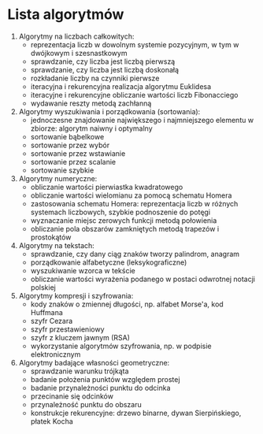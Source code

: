 # Lista algorytmów

1. Algorytmy na liczbach całkowitych:
    * reprezentacja liczb w dowolnym systemie pozycyjnym, w tym w dwójkowym i szesnastkowym
    * sprawdzanie, czy liczba jest liczbą pierwszą
    * sprawdzanie, czy liczba jest liczbą doskonałą
    * rozkładanie liczby na czynniki pierwsze
    * iteracyjna i rekurencyjna realizacja algorytmu Euklidesa
    * iteracyjne i rekurencyjne obliczanie wartości liczb Fibonacciego
    * wydawanie reszty metodą zachłanną
2. Algorytmy wyszukiwania i porządkowania (sortowania):
    * jednoczesne znajdowanie największego i najmniejszego elementu w zbiorze: algorytm naiwny i optymalny
    * sortowanie bąbelkowe
    * sortowanie przez wybór
    * sortowanie przez wstawianie
    * sortowanie przez scalanie
    * sortowanie szybkie
3. Algorytmy numeryczne:
    * obliczanie wartości pierwiastka kwadratowego
    * obliczanie wartości wielomianu za pomocą schematu Homera
    * zastosowania schematu Homera: reprezentacja liczb w różnych systemach liczbowych, szybkie podnoszenie do potęgi
    * wyznaczanie miejsc zerowych funkcji metodą połowienia
    * obliczanie pola obszarów zamkniętych metodą trapezów i prostokątów
4. Algorytmy na tekstach:
    * sprawdzanie, czy dany ciąg znaków tworzy palindrom, anagram
    * porządkowanie alfabetyczne (leksykograficzne)
    * wyszukiwanie wzorca w tekście
    * obliczanie wartości wyrażenia podanego w postaci odwrotnej notacji polskiej
5. Algorytmy kompresji i szyfrowania:
    * kody znaków o zmiennej długości, np. alfabet Morse'a, kod Huffmana
    * szyfr Cezara
    * szyfr przestawieniowy
    * szyfr z kluczem jawnym (RSA)
    * wykorzystanie algorytmów szyfrowania, np. w podpisie elektronicznym
6. Algorytmy badające własności geometryczne:
    * sprawdzanie warunku trójkąta
    * badanie położenia punktów względem prostej
    * badanie przynależności punktu do odcinka
    * przecinanie się odcinków
    * przynależność punktu do obszaru
    * konstrukcje rekurencyjne: drzewo binarne, dywan Sierpińskiego, płatek Kocha
